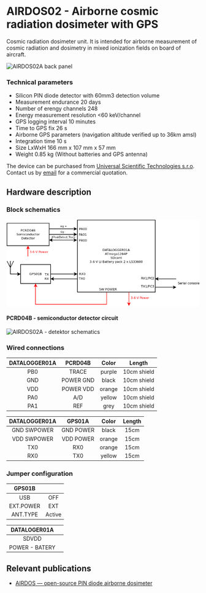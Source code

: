 # AIRDOS02 - Airborne cosmic radiation dosimeter with GPS 

Cosmic radiation dosimeter unit. It is intended for airborne measurement of cosmic radiation and dosimetry in mixed ionization fields on board of aircraft. 

![AIRDOS02A back panel](/doc/src/img/AIRDOS02A_box_front.jpg "AIRDOS front panel")

### Technical parameters

* Silicon PIN diode detector with 60mm3 detection volume
* Measurement endurance 20 days
* Number of erengy channels    248
* Energy measurement resolution    <60 keV/channel
* GPS logging interval    10 minutes
* Time to GPS fix	26 s
* Airborne GPS parameters (navigation altitude verified up to 36km amsl)
* Integration time    10 s
* Size LxWxH 166 mm x 107 mm x 57 mm 
* Weight 0.85 kg (Without batteries and GPS antenna)


The device can be purchased from [Universal Scientific Technologies s.r.o](http://www.ust.cz). Contact us by [email](sale@ust.cz) for a commercial quotation.

## Hardware description 

### Block schematics

![AIRDOS02A block diagram](hw/sch_pcb/AIRDOS02A_block.png)

#### PCRD04B - semiconductor detector circuit 

![AIRDOS02A - detektor schematics ](hw/sch_pcb/PCRD04B_Detector_Schematics.png)

### Wired connections

| DATALOGGER01A       | PCRD04B           | Color | Length |
| :-------------: |:-------------:| :-----:|:-----:|
| PB0     | TRACE | purple |10cm shield |
| GND     | POWER GND | black |10cm shield |
| VDD    | POWER VDD | orange |10cm shield |
| PA0     | A/D | yellow |10cm shield |
| PA1    | REF | grey |10cm shield |

| DATALOGGER01A       | GPS01A          | Color | Length |
| :-------------: |:-------------:| :-----:|:-----:|
| GND SWPOWER     | GND POWER | black |15cm |
| VDD SWPOWER     | VDD POWER | orange |15cm |
| TX0     | RX0 | orange |15cm |
| RX0     | TX0 | yellow |15cm |

### Jumper configuration

| GPS01B       |           | 
| :-------------: |:-------------:|
| USB     | OFF | 
| EXT.POWER     | EXT | 
| ANT.TYPE   | Active | 

| DATALOGER01A       |           | 
| :-------------: |:-------------:|
| SDVDD     |  | 
| POWER - BATERY     |  | 

## Relevant publications

  * [AIRDOS — open-source PIN diode airborne dosimeter](https://iopscience.iop.org/article/10.1088/1748-0221/16/03/T03006)

